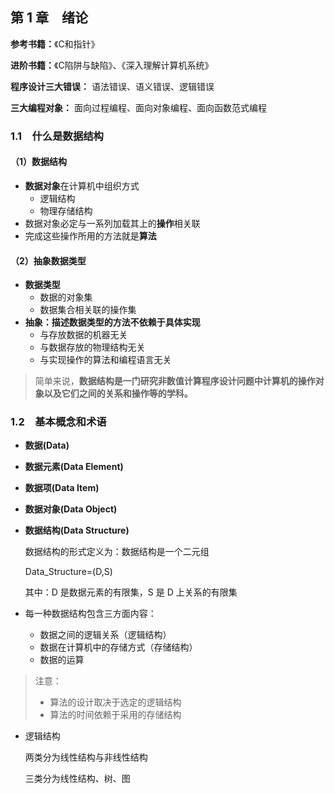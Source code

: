 ## 第 1 章&emsp;绪论

**参考书籍：**《C和指针》

**进阶书籍：**《C陷阱与缺陷》、《深入理解计算机系统》

**程序设计三大错误：** 语法错误、语义错误、逻辑错误

**三大编程对象：** 面向过程编程、面向对象编程、面向函数范式编程

### 1.1&emsp;什么是数据结构

#### （1）数据结构

 - **数据对象**在计算机中组织方式
   - 逻辑结构
   - 物理存储结构
 - 数据对象必定与一系列加载其上的**操作**相关联
 - 完成这些操作所用的方法就是**算法**
 
#### （2）抽象数据类型
 - **数据类型**
   - 数据的对象集
   - 数据集合相关联的操作集
 - **抽象：描述数据类型的方法不依赖于具体实现**
   - 与存放数据的机器无关
   - 与数据存放的物理结构无关
   - 与实现操作的算法和编程语言无关
   
>简单来说，**数据结构是一门研究非数值计算程序设计问题中计算机的操作对象以及它们之间的关系和操作等的学科。**

### 1.2&emsp;基本概念和术语
 - **数据(Data)**
 - **数据元素(Data Element)**
 - **数据项(Data Item)**
 - **数据对象(Data Object)**
 - **数据结构(Data Structure)**
 
   数据结构的形式定义为：数据结构是一个二元组
   
   Data_Structure=(D,S)
   
   其中：D 是数据元素的有限集，S 是 D 上关系的有限集
 
 - 每一种数据结构包含三方面内容：
   - 数据之间的逻辑关系（逻辑结构）
   - 数据在计算机中的存储方式（存储结构）
   - 数据的运算
   
 >注意：
 > - 算法的设计取决于选定的逻辑结构
 > - 算法的时间依赖于采用的存储结构
 
  - 逻辑结构
  
    两类分为线性结构与非线性结构
    
    三类分为线性结构、树、图
 
 
 
